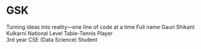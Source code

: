 # GSK
Turning ideas into reality—one line of code at a time
Full name Gauri Shikant Kulkarni
National Level Table-Tennis Player
<br>
3rd year CSE (Data Science) Student
